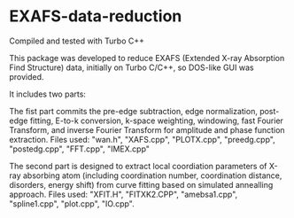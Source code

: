 # EXAFS-data-reduction
Compiled and tested with Turbo C++

This package was developed to reduce EXAFS (Extended X-ray Absorption Find Structure) data, initially on Turbo C/C++, so DOS-like GUI was provided. 

It includes two parts: 

The fist part commits the pre-edge subtraction, edge normalization, post-edge fitting, E-to-k conversion, 
k-space weighting, windowing, fast Fourier Transform, and inverse Fourier Transform for amplitude and phase function extraction.
Files used: "wan.h", "XAFS.cpp", "PLOTX.cpp", "preedg.cpp", "postedg.cpp", "FFT.cpp", "IMEX.cpp"

The second part is designed to extract local coordiation parameters of X-ray absorbing atom
(including coordination number, coordination distance, disorders, energy shift) from 
curve fitting based on simulated annealling approach. Files used: "XFIT.H", "FITXK2.CPP", "amebsa1.cpp", "spline1.cpp", "plot.cpp", "IO.cpp".
